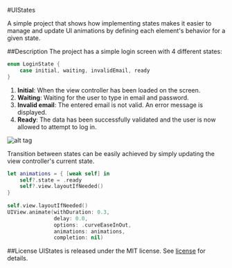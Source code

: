 #UIStates

A simple project that shows how implementing states makes it easier to manage and update UI animations by defining each element's behavior for a given state.

##Description
The project has a simple login screen with 4 different states:

```swift
enum LoginState {
	case initial, waiting, invalidEmail, ready
}
```

1. **Initial**: When the view controller has been loaded on the screen.
2. **Waiting**: Waiting for the user to type in email and password.
3. **Invalid email**: The entered email is not valid. An error message is displayed.
4. **Ready**: The data has been successfully validated and the user is now allowed to attempt to log in.

![alt tag](/demo.gif)

Transition between states can be easily achieved by simply updating the view controller's current state.

```swift
let animations = { [weak self] in
	self?.state = .ready
	self?.view.layoutIfNeeded()
}
        
self.view.layoutIfNeeded()
UIView.animate(withDuration: 0.3,
               delay: 0.0,
               options: .curveEaseInOut,
               animations: animations,
               completion: nil)

```

##License
UIStates is released under the MIT license. See [license](/LICENSE) for details.